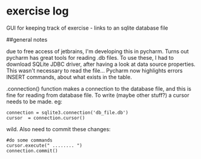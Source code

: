# exercise log
GUI for keeping track of exercise - links to an sqlite database file

##general notes

due to free access of jetbrains, I'm developing this in pycharm. Turns out pycharm has great tools for reading
.db files. To use these, I had to download SQLite JDBC driver, after having a look at data source properties. This
wasn't necessary to read the file... Pycharm now highlights errors INSERT commands, about what exists in the table.

.connection() function makes a connection to the database file, 
and this is fine for reading from database file. To write (maybe 
other stuff?) a cursor needs to be made. eg:

`connection = sqlite3.connection('db_file.db')`<br/>
`cursor  = connection.cursor()`

wild. Also need to commit these changes:

`#do some commands`<br/>
`cursor.execute(" ........ ")`<br/>
`connection.commit()`



